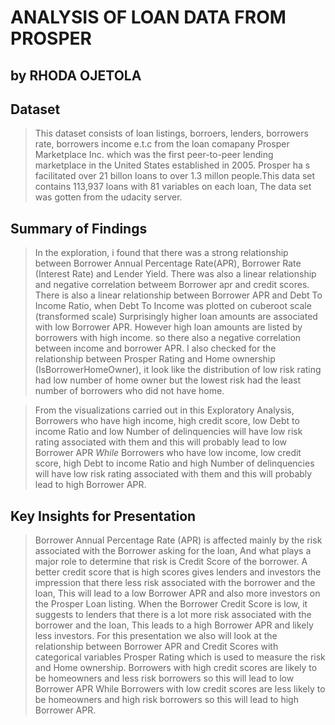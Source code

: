 # ANALYSIS OF LOAN DATA FROM PROSPER
## by RHODA OJETOLA


## Dataset

> This dataset consists of loan listings, borroers, lenders, borrowers rate, borrowers income e.t.c from the loan comapany Prosper Marketplace Inc. which was the first peer-to-peer lending marketplace in the United States established in 2005. Prosper ha s facilitated over 21 billon loans to over 1.3 millon people.This data set contains 113,937 loans with 81 variables on each loan, The data set was gotten from the udacity server.


## Summary of Findings

> In the exploration, i found that there was a strong relationship between Borrower Annual Percentage Rate(APR), Borrower Rate (Interest Rate) and Lender Yield. 
> There was also a linear relationship and negative correlation betweem Borrower apr and credit scores.
>  There is also a linear relationship between Borrower APR and Debt To Income Ratio, when Debt To Income was plotted on cuberoot scale (transformed scale)
> Surprisingly higher loan amounts are associated with low Borrower APR. However high loan amounts are listed by borrowers with high income.
so there also a negative correlation between income and borrower APR.
> I also checked for the relationship between Prosper Rating and Home ownership (IsBorrowerHomeOwner), it look like the distribution of low risk rating had low number of home owner but the lowest risk had the least number of borrowers who did not have home.

> From the visualizations carried out in this Exploratory Analysis, Borrowers who have high income, high credit score, low Debt to income Ratio and low Number of delinquencies will have low risk rating associated with them and this will probably lead to low Borrower APR *While* Borrowers who have low income, low credit score, high Debt to income Ratio and high Number of delinquencies will have low risk rating associated with them and this will probably lead to high Borrower APR.

## Key Insights for Presentation

> Borrower Annual Percentage Rate (APR) is affected mainly by the risk associated with the Borrower asking for the loan, And what plays a major role to determine that risk is Credit Score of the borrower. A better credit score that is high scores gives lenders and investors the impression that there less risk associated with the borrower and the loan, This will lead to a low Borrower APR and also more investors on the Prosper Loan listing. When the Borrower Credit Score is low, it suggests to lenders that there is a lot more risk associated with the borrower and the loan, This leads to a high Borrower APR and likely less investors.
> For this presentation we also will look at the relationship between Borrower APR and Credit Scores with categorical variables Prosper Rating which is used to measure the risk and Home ownership. Borrowers with high credit scores are likely to be homeowners and less risk borrowers so this will lead to low Borrower APR While Borrowers with low credit scores are less likely to be homeowners and high risk borrowers so this will lead to high Borrower APR.